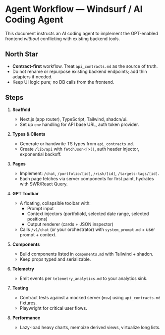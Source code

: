 # Agent Workflow — Windsurf / AI Coding Agent

This document instructs an AI coding agent to implement the GPT-enabled frontend *without* conflicting with existing backend tools.

## North Star
- **Contract-first** workflow. Treat `api_contracts.md` as the source of truth.
- Do not rename or repurpose existing backend endpoints; add thin adapters if needed.
- Keep UI logic pure; no DB calls from the frontend.

## Steps
1. **Scaffold**
   - Next.js (app router), TypeScript, Tailwind, shadcn/ui.
   - Set up `env` handling for API base URL, auth token provider.

2. **Types & Clients**
   - Generate or handwrite TS types from `api_contracts.md`.
   - Create `/lib/api` with `fetchJson<T>()`, auth header injector, exponential backoff.

3. **Pages**
   - Implement: `/chat`, `/portfolio/[id]`, `/risk/[id]`, `/targets-tags/[id]`.
   - Each page fetches via server components for first paint, hydrates with SWR/React Query.

4. **GPT Toolbar**
   - A floating, collapsible toolbar with:
     - Prompt input
     - Context injectors (portfolioId, selected date range, selected positions)
     - Output renderer (cards + JSON inspector)
   - Calls `/v1/chat` (or your orchestrator) with `system_prompt.md` + user prompt + context.

5. **Components**
   - Build components listed in `components.md` with Tailwind + shadcn.
   - Keep props typed and serializable.

6. **Telemetry**
   - Emit events per `telemetry_analytics.md` to your analytics sink.

7. **Testing**
   - Contract tests against a mocked server (`msw`) using `api_contracts.md` fixtures.
   - Playwright for critical user flows.

8. **Performance**
   - Lazy-load heavy charts, memoize derived views, virtualize long lists.

